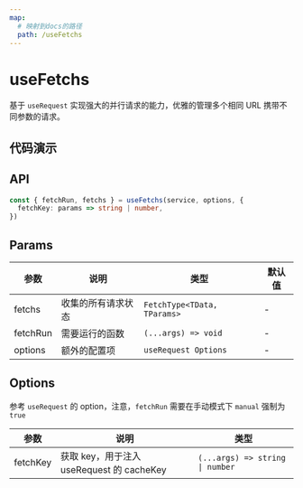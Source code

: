 ```yaml
---
map:
  # 映射到docs的路径
  path: /useFetchs
---
```


# useFetchs

基于 `useRequest` 实现强大的并行请求的能力，优雅的管理多个相同 URL 携带不同参数的请求。

## 代码演示

<demo src="./demo/demo.vue"
  language="vue"
  title="基本用法"
  desc="多个请求同时进行的请求状态管理"> </demo>

## API

```typescript
const { fetchRun, fetchs } = useFetchs(service, options, {
  fetchKey: params => string | number,
})
```

## Params

| 参数     | 说明               | 类型                        | 默认值 |
| -------- | ------------------ | --------------------------- | ------ |
| fetchs   | 收集的所有请求状态 | `FetchType<TData, TParams>` | -      |  |
| fetchRun | 需要运行的函数     | `(...args) => void`         | -      |  |
| options  | 额外的配置项       | `useRequest Options`        | -      |

## Options

参考 `useRequest` 的 option，注意，`fetchRun` 需要在手动模式下 `manual` 强制为 `true`

| 参数     | 说明                                      | 类型                            |
| -------- | ----------------------------------------- | ------------------------------- |
| fetchKey | 获取 key，用于注入 useRequest 的 cacheKey | `(...args) => string \| number` |
